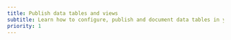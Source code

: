 ```yaml
---
title: Publish data tables and views
subtitle: Learn how to configure, publish and document data tables in your warehouse.
priority: 1
---
```

